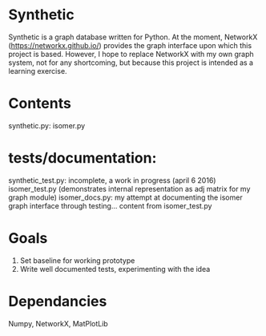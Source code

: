 # Synthetic
Synthetic is a graph database written for Python. At the moment, NetworkX (https://networkx.github.io/) provides the graph interface upon which this project is based. However, I hope to replace NetworkX with my own graph system, not for any shortcoming, but because this project is intended as a learning exercise.

# Contents
synthetic.py:
isomer.py

# tests/documentation:
synthetic_test.py: incomplete, a work in progress (april 6 2016)
isomer_test.py (demonstrates internal representation as adj matrix for my graph module)
isomer_docs.py: my attempt at documenting the isomer graph interface through testing... content from isomer_test.py

# Goals
1. Set baseline for working prototype
2. Write well documented tests, experimenting with the idea

# Dependancies
Numpy, NetworkX, MatPlotLib
